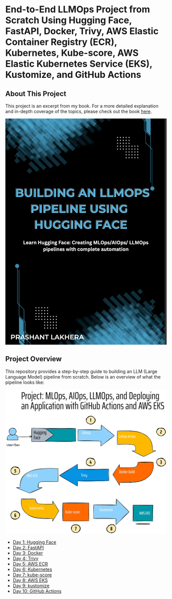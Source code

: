 # End-to-End LLMOps Project from Scratch Using Hugging Face, FastAPI, Docker, Trivy, AWS Elastic Container Registry (ECR), Kubernetes, Kube-score, AWS Elastic Kubernetes Service (EKS), Kustomize, and GitHub Actions

## About This Project

This project is an excerpt from my book. For a more detailed explanation and in-depth coverage of the topics, please check out the book [here](https://pratimuniyal.gumroad.com/l/BuildinganLLMOpsPipelineUsingHuggingFace). 

![Book](img/hugging_face_book.png)


## Project Overview

This repository provides a step-by-step guide to building an LLM (Large Language Model) pipeline from scratch. Below is an overview of what the pipeline looks like:

![llmops_pipeline](img/llmops_new.jpg)


- [Day 1: Hugging Face](./01-Hugging-Face.md)
- [Day 2: FastAPI](./02-FastAPI.md)
- [Day 3: Docker](./03-Docker.md)
- [Day 4: Trivy](./04-Trivy.md)
- [Day 5: AWS ECR](./05-AWS-ECR.md)
- [Day 6: Kubernetes](./06-Kubernetes.md)
- [Day 7: kube-score](./07-kube-score.md)
- [Day 8: AWS EKS](./08-EKS.md)
- [Day 9: kustomize](./09-kustomize.md)
- [Day 10: GitHub Actions](./10-github-action.md)
